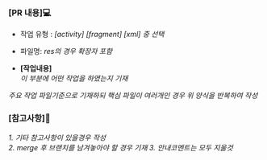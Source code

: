

### [PR 내용]💻
* 작업 유형 : _[activity] [fragment] [xml] 중 선택_
* 파일명: _res의 경우 확장자 포함_

* <b>[작업내용]</b></br>
_이 부분에 어떤 작업을 하였는지 기재_

_주요 작업 파일기준으로 기재하되 핵심 파일이 여러개인 경우 위 양식을 반복하여 작성_

### [참고사항]📢
_1. 기타 참고사항이 있을경우 작성_</br>
_2. merge 후 브랜치를 남겨놓아야 할 경우 기재_
_3. 안내코멘트는 모두 지울것_
